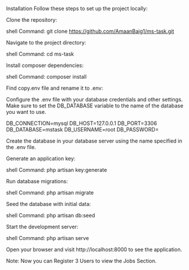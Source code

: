 Installation
Follow these steps to set up the project locally:

Clone the repository:

shell Command:
git clone https://github.com/AmaanBaig1/ms-task.git

Navigate to the project directory:

shell Command:
cd ms-task

Install composer dependencies:

shell Command:
composer install

Find copy.env file and rename it to .env:

Configure the .env file with your database credentials and other settings. Make sure to set the DB_DATABASE variable to the name of the database you want to use.

DB_CONNECTION=mysql
DB_HOST=127.0.0.1
DB_PORT=3306
DB_DATABASE=mstask
DB_USERNAME=root
DB_PASSWORD=

Create the database in your database server using the name specified in the .env file.

Generate an application key:

shell Command:
php artisan key:generate

Run database migrations:

shell Command:
php artisan migrate

Seed the database with initial data:

shell Command:
php artisan db:seed

Start the development server:

shell Command:
php artisan serve


Open your browser and visit http://localhost:8000 to see the application.

Note: Now you can Register 3 Users to view the Jobs Section.